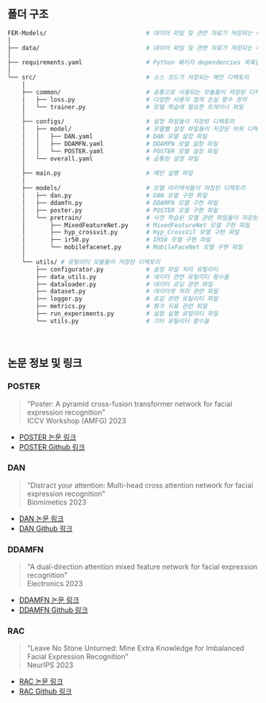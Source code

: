 ## 폴더 구조


```bash
FER-Models/                            # 데이터 파일 및 관련 자료가 저장되는 디렉토리
│
├── data/                              # 데이터 파일 및 관련 자료가 저장되는 디렉토리
│
├── requirements.yaml                  # Python 패키지 dependencies 목록을 명시한 파일
│
└── src/                               # 소스 코드가 저장되는 메인 디렉토리
    │
    ├── common/                        # 공통으로 사용되는 모듈들이 저장된 디렉토리
    │   ├── loss.py                    # 다양한 사용자 정의 손실 함수 정의
    │   └── trainer.py                 # 모델 학습에 필요한 트레이너 파일
    │
    ├── configs/                       # 설정 파일들이 저장된 디렉토리
    │   ├── model/                     # 모델별 설정 파일들이 저장된 하위 디렉토리
    │   │   ├── DAN.yaml               # DAN 모델 설정 파일
    │   │   ├── DDAMFN.yaml            # DDAMFN 모델 설정 파일
    │   │   └── POSTER.yaml            # POSTER 모델 설정 파일
    │   └── overall.yaml               # 공통된 설정 파일
    │
    ├── main.py                        # 메인 실행 파일
    │
    ├── models/                        # 모델 아키텍처들이 저장된 디렉토리
    │   ├── dan.py                     # DAN 모델 구현 파일
    │   ├── ddamfn.py                  # DDAMFN 모델 구현 파일
    │   ├── poster.py                  # POSTER 모델 구현 파일
    │   └── pretrain/                  # 사전 학습된 모델 관련 파일들이 저장된 하위 디렉토리
    │       ├── MixedFeatureNet.py     # MixedFeatureNet 모델 구현 파일
    │       ├── hyp_crossvit.py        # Hyp_CrossViT 모델 구현 파일
    │       ├── ir50.py                # IR50 모델 구현 파일
    │       └── mobilefacenet.py       # MobileFaceNet 모델 구현 파일
    │
    └── utils/ # 유틸리티 모듈들이 저장된 디렉토리
        ├── configurator.py            # 설정 파일 처리 유틸리티
        ├── data_utils.py              # 데이터 관련 유틸리티 함수들
        ├── dataloader.py              # 데이터 로딩 관련 파일
        ├── dataset.py                 # 데이터셋 처리 관련 파일
        ├── logger.py                  # 로깅 관련 유틸리티 파일
        ├── metrics.py                 # 평가 지표 관련 파일
        ├── run_experiments.py         # 실험 실행 유틸리티 파일
        └── utils.py                   # 기타 유틸리티 함수들
```


<br>

## 논문 정보 및 링크
### POSTER
> "Poster: A pyramid cross-fusion transformer network for facial expression recognition"<br>
> ICCV Workshop (AMFG) 2023

- [POSTER 논문 링크](https://scholar.google.com/scholar?hl=ko&as_sdt=0%2C5&q=Zheng%2C+Ce%2C+Matias+Mendieta%2C+and+Chen+Chen.+%22Poster%3A+A+pyramid+cross-fusion+transformer+network+for+facial+expression+recognition.%22+Proceedings+of+the+IEEE%2FCVF+International+Conference+on+Computer+Vision.+2023.&btnG=)
- [POSTER Github 링크](https://github.com/zczcwh/POSTER)

  
### DAN
> "Distract your attention: Multi-head cross attention network for facial expression recognition"<br>
> Biomimetics 2023

- [DAN 논문 링크](https://scholar.google.com/scholar?hl=ko&as_sdt=0%2C5&q=Wen%2C+Zhengyao%2C+et+al.+%22Distract+your+attention%3A+Multi-head+cross+attention+network+for+facial+expression+recognition.%22+Biomimetics+8.2+%282023%29%3A+199.&btnG=)
- [DAN Github 링크](https://github.com/yaoing/DAN)

  
### DDAMFN
> "A dual-direction attention mixed feature network for facial expression recognition"<br>
> Electronics 2023

- [DDAMFN 논문 링크](https://scholar.google.com/scholar?hl=ko&as_sdt=0%2C5&q=Zhang%2C+Saining%2C+et+al.+%22A+dual-direction+attention+mixed+feature+network+for+facial+expression+recognition.%22+Electronics+12.17+%282023%29%3A+3595.&btnG=)
- [DDAMFN Github 링크](https://github.com/SainingZhang/DDAMFN)


### RAC
> "Leave No Stone Unturned: Mine Extra Knowledge for Imbalanced Facial Expression Recognition"<br>
> NeurIPS 2023

- [RAC 논문 링크](https://scholar.google.com/scholar?hl=ko&as_sdt=0%2C5&q=Leave+No+Stone+Unturned%3A+Mine+Extra+Knowledge+for+Imbalanced+Facial+Expression+Recognition&btnG=)
- [RAC Github 링크](https://github.com/zyh-uaiaaaa/Mine-Extra-Knowledge?tab=readme-ov-file)
